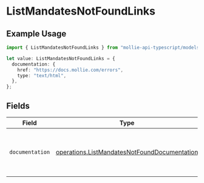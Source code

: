 # ListMandatesNotFoundLinks

## Example Usage

```typescript
import { ListMandatesNotFoundLinks } from "mollie-api-typescript/models/operations";

let value: ListMandatesNotFoundLinks = {
  documentation: {
    href: "https://docs.mollie.com/errors",
    type: "text/html",
  },
};
```

## Fields

| Field                                                                                                        | Type                                                                                                         | Required                                                                                                     | Description                                                                                                  |
| ------------------------------------------------------------------------------------------------------------ | ------------------------------------------------------------------------------------------------------------ | ------------------------------------------------------------------------------------------------------------ | ------------------------------------------------------------------------------------------------------------ |
| `documentation`                                                                                              | [operations.ListMandatesNotFoundDocumentation](../../models/operations/listmandatesnotfounddocumentation.md) | :heavy_check_mark:                                                                                           | The URL to the generic Mollie API error handling guide.                                                      |
